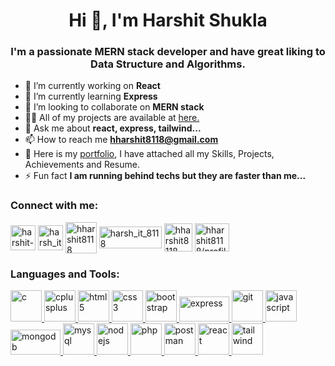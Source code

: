 
<h1 align="center">Hi 👋, I'm Harshit Shukla</h1>
<h3 align="center">
  I'm a passionate MERN stack developer and have great liking to Data Structure
  and Algorithms.
</h3>

- 🔭 I’m currently working on **React**
- 🌱 I’m currently learning **Express**
- 👯 I’m looking to collaborate on **MERN stack**
- 👨‍💻 All of my projects are available at [here.](<a href="https://hharshit8118.netlify.com" target="_blank" />)
- 💬 Ask me about **react, express, tailwind...**
- 📫 How to reach me **hharshit8118@gmail.com**
- 📄 Here is my <a href="https://hharshit8118.netlify.com" target="_blank">portfolio</a>, I have attached all my Skills, Projects, Achievements and Resume.
- ⚡ Fun fact **I am running behind techs but they are faster than me...**

<h3 align="left">Connect with me:</h3>
<p align="left">
  <a href="https://linkedin.com/in/harshit-shukla-079952203" target="blank"
    ><img
      align="center"
      src="https://upload.wikimedia.org/wikipedia/commons/thumb/8/81/LinkedIn_icon.svg/2048px-LinkedIn_icon.svg.png"
      alt="harshit-shukla-079952203"
      height="40"
      width="40"
  /></a>
  <a href="https://www.codechef.com/users/harsh_it_8118" target="blank"
    ><img
      align="center"
      src="https://cdn.jsdelivr.net/npm/simple-icons@3.1.0/icons/codechef.svg"
      alt="harsh_it_8118"
      height="40"
      width="40"
  /></a>
  <a href="https://www.hackerrank.com/hharshit8118" target="blank"
    ><img
      align="center"
      src="https://cdn.worldvectorlogo.com/logos/hackerrank.svg"
      alt="hharshit8118"
      height="50"
      width="50"
  /></a>
  <a href="https://codeforces.com/profile/harsh_it_8118" target="blank"
    ><img
      align="center"
      src="https://upload.wikimedia.org/wikipedia/commons/thumb/b/b1/Codeforces_logo.svg/2560px-Codeforces_logo.svg.png"
      alt="harsh_it_8118"
      height="35"
      width="100"
  /></a>
  <a href="https://www.leetcode.com/hharshit8118" target="blank"
    ><img
      align="center"
      src="https://cdn.iconscout.com/icon/free/png-256/free-leetcode-3521542-2944960.png"
      alt="hharshit8118"
      height="45"
      width="45"
  /></a>
  <a
    href="https://auth.geeksforgeeks.org/user/hharshit8118/profile"
    target="blank"
    ><img
      align="center"
      src="https://upload.wikimedia.org/wikipedia/commons/thumb/4/43/GeeksforGeeks.svg/2560px-GeeksforGeeks.svg.png"
      alt="hharshit8118/profile"
      height="45"
      width="55"
  /></a>
</p>

<h3 align="left">Languages and Tools:</h3>
<p align="left">
    <a href="https://www.cprogramming.com/" target="_blank" rel="noreferrer">
        <img
        src="https://encrypted-tbn0.gstatic.com/images?q=tbn:ANd9GcT0rGo-Xt_6hCjBJC06rxX7VrbfmLp5tXUPnJiehvOfOmlBmuPoJvp1mhehpgYYJO7cJic&usqp=CAU"
        alt="c"
        width="50"
        height="50"
        />
    </a>
    <a href="https://www.w3schools.com/cpp/" target="_blank" rel="noreferrer">
    <img
      src="https://encrypted-tbn0.gstatic.com/images?q=tbn:ANd9GcQbb7PVFgkjYzuA1im7CyRLo4A8YyUJ5GadGNrxBnk&s"
      alt="cplusplus"
      width="50"
      height="50"
    />
  </a>
  <a href="https://www.w3.org/html/" target="_blank" rel="noreferrer">
    <img
      src="https://cdn3d.iconscout.com/3d/free/thumb/free-html-5728485-4781249.png"
      alt="html5"
      width="50"
      height="50"
    />
  </a>
  <a href="https://www.w3schools.com/css/" target="_blank" rel="noreferrer">
    <img
      src="https://cdn-icons-png.flaticon.com/512/5968/5968242.png"
      alt="css3"
      width="50"
      height="50"
    />
  </a>
    <a href="https://getbootstrap.com" target="_blank" rel="noreferrer">
      <img
        src="https://upload.wikimedia.org/wikipedia/commons/thumb/b/b2/Bootstrap_logo.svg/2560px-Bootstrap_logo.svg.png"
        alt="bootstrap"
        width="50"
        height="50"
      />
    </a>
  <a href="https://expressjs.com" target="_blank" rel="noreferrer">
    <img
      src="https://upload.wikimedia.org/wikipedia/commons/6/64/Expressjs.png"
      alt="express"
      width="80"
      height="40"
    />
  </a>
  <a href="https://git-scm.com/" target="_blank" rel="noreferrer">
    <img
      src="https://www.vectorlogo.zone/logos/git-scm/git-scm-icon.svg"
      alt="git"
      width="50"
      height="50"
    />
  </a>
  <a href="https://developer.mozilla.org/en-US/docs/Web/JavaScript" target="_blank" rel="noreferrer">
    <img src="https://cdn.iconscout.com/icon/free/png-256/free-javascript-2038874-1720087.png"
      alt="javascript"
      width="50"
      height="50"
    />
  </a>
  <a href="https://www.mongodb.com/" target="_blank" rel="noreferrer">
    <img
      src="https://upload.wikimedia.org/wikipedia/commons/thumb/9/93/MongoDB_Logo.svg/2560px-MongoDB_Logo.svg.png"
      alt="mongodb"
      width="80"
      height="40"
    />
  </a>
  <a href="https://www.mysql.com/" target="_blank" rel="noreferrer">
    <img
      src="https://www.svgrepo.com/show/303251/mysql-logo.svg"
      alt="mysql"
      width="50"
      height="50"
    />
  </a>
  <a href="https://nodejs.org" target="_blank" rel="noreferrer">
    <img
      src="https://upload.wikimedia.org/wikipedia/commons/thumb/d/d9/Node.js_logo.svg/2560px-Node.js_logo.svg.png"
      alt="nodejs"
      width="50"
      height="50"
    />
  </a>
  <a href="https://www.php.net" target="_blank" rel="noreferrer">
    <img src="https://upload.wikimedia.org/wikipedia/commons/thumb/2/27/PHP-logo.svg/1200px-PHP-logo.svg.png"
      alt="php"
      width="50"
      height="50"
    />
  </a>
  <a href="https://postman.com" target="_blank" rel="noreferrer">
    <img
      src="https://www.vectorlogo.zone/logos/getpostman/getpostman-icon.svg"
      alt="postman"
      width="50"
      height="50"
    />
  </a>
  <a href="https://reactjs.org/" target="_blank" rel="noreferrer">
    <img
src="https://upload.wikimedia.org/wikipedia/commons/thumb/a/a7/React-icon.svg/1200px-React-icon.svg.png"
      alt="react"
      width="50"
      height="50"
    />
  </a>
  <a href="https://tailwindcss.com/" target="_blank" rel="noreferrer">
    <img
      src="https://www.vectorlogo.zone/logos/tailwindcss/tailwindcss-icon.svg"
      alt="tailwind"
      width="50"
      height="50"
    />
  </a>
</p>
